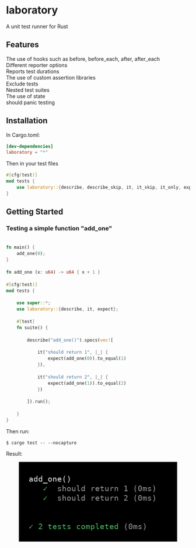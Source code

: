 # laboratory
A unit test runner for Rust

## Features
The use of hooks such as before, before_each, after, after_each   
Different reporter options  
Reports test durations  
The use of custom assertion libraries  
Exclude tests  
Nested test suites  
The use of state  
should panic testing  

## Installation
In Cargo.toml:
```toml
[dev-dependencies]
laboratory = "*"
```
Then in your test files
```rust
#[cfg(test)]
mod tests {
    use laboratory::{describe, describe_skip, it, it_skip, it_only, expect};
}
```

## Getting Started
### Testing a simple function "add_one"
```rust

fn main() {
    add_one(0);
}

fn add_one (x: u64) -> u64 { x + 1 }

#[cfg(test)]
mod tests {

    use super::*;
    use laboratory::{describe, it, expect};

    #[test]
    fn suite() {

        describe("add_one()").specs(vec![

            it("should return 1", |_| {
                expect(add_one(0)).to_equal(1)
            }),

            it("should return 2", |_| {
                expect(add_one(1)).to_equal(2)
            })

        ]).run();

    }
}

```

Then run: 
```shell script
$ cargo test -- --nocapture
```

Result:  

<p align="center">
  <img src="static/simple.png">
</p>
